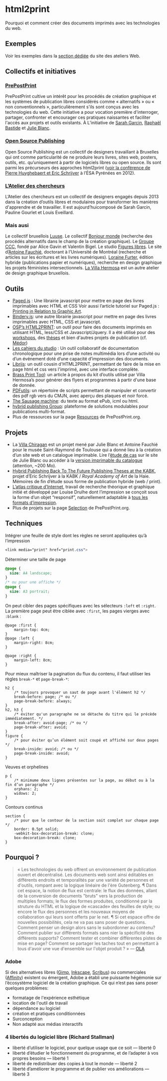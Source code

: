 # html2print

Pourquoi et comment créer des documents imprimés avec les technologies du web.

## Exemples

Voir les exemples dans la [section dédiée](/web/pages/exemples/#htmltoprint) du site des ateliers Web.

## Collectifs et initiatives

### [PrePostPrint](http://prepostprint.org/)
PrePostPrint cultive un intérêt pour les procédés de création graphique et les systèmes de publication libres considérés comme « alternatifs » ou « non conventionnels », particulièrement s'ils sont conçus avec les technologies du web. Cette initiative a pour vocation première d'interroger, partager, confronter et encourager ces pratiques naissantes et faciliter l'accès aux projets et outils existants. À L’initiative de  [Sarah Garcin](https://sarahgarcin.com), [Raphaël Bastide](https://raphaelbastide.com) et [Julie Blanc](https://julie-blanc.fr).

### [Open Source Publishing](http://osp.kitchen/)
Open Source Publishing est un collectif de designers travaillant à Bruxelles qui ont comme particularité de ne produire leurs livres, sites web, posters, outils, etc. qu’uniquement à partir de logiciels libres ou open source. Ils sont parmi les précurseurs des approches html2print ([voir la conférence de Pierre Huyghebaert et Eric Schrijver](https://vimeo.com/50827775) à l’ÉSA Pyrénées en 2012).

### [L’Atelier des chercheurs](https://latelier-des-chercheurs.fr/)
L’Atelier des chercheurs est un collectif de designers engagés depuis 2013 dans la création d’outils libres et modulaires pour transformer les manières d'apprendre et de travailler. Il est aujourd’huicomposé de Sarah Garcin, Pauline Gourlet et Louis Eveillard.

### Mais ausi
Le collectif bruxellois [Luuse](http://luuse.io/). Le collectif [Bonjour monde](http://bonjourmonde.net/) (recherche des procédés alternatifs dans le champ de la création graphique). Le [Groupe CCC](http://groupeccc.com/), fondé par Alice Gavin et Valentin Bigel. Le studio [Figures libres](http://figureslibres.cc/). Le site d’[Antoine Fauchié](https://quaternum.net/), doctorant à l’Université de Montréal (recherche et articles sur les écritures et les livres numériques). [Loraine Furter](https://www.lorainefurter.net/fr), édition hybride (publications papier et numériques), recherche en design graphique les projets féministes intersectionnels. [La Villa Hermosa](http://www.lavillahermosa.com/) est un autre atelier de design graphique bruxellois.

## Outils

*   [Paged.js](https://gitlab.pagedmedia.org/tools/pagedjs) : Une librairie javascript pour mettre en page des livres imprimables avec HTML et CSS Voir aussi l’article tutoriel sur Paged.js : [Printing in Relation to Graphic Art](https://gitlab.pagedmedia.org/samples/printing-in-relation-to-graphic-art").
*   [Bindery.js](https://evanbrooks.info/bindery/): une autre librairie javascript pour mettre en page des livres imprimables avec HTML, CSS et javascript.
*   [OSP’s HTML2PRINT](http://osp.kitchen/tools/html2print/): un outil pour faire des documents imprimés en utilisant HTML, less/CSS et Javascript/Jquery. Il a été utilisé pour des [workshops](https://github.com/HEAR/HTML_sauce-cocktail-workshop-OSP), des [thèses](https://github.com/Antoine-Gelgon/memoire-dnsep) et bien d'autres projets de publication (cf. [Médor](https://medor.coop/fr/))
*   [Les cahiers du studio](https://www.latelier-des-chercheurs.fr/outils/les-cahiers-du-studio) : Un outil collaboratif de documentation chronologique pour une prise de notes multimédia lors d’une activité ou d’un événement doté d’une capacité d’impression des documents.
*   [Libriis](https://github.com/bachy/libriis): un outil cousin d'HTML2PRINT, permettant de faire de la mise en page html et css vers l'imprimé, avec une interface complète.
*   [Brass Print Tool](http://blog.lavillahermosa.com/brass-%E2%86%92-print-tool-v1/): un article à propos du kit d’outils utilisé par Villa Hermosa’s pour générer des flyers et programmes à partir d'une base de donnée.
*   [PDFutils](https://github.com/osp/PDFutils): un répertoire de scripts permettant de manipuler et convertir des pdf rgb vers du CMJN, avec aperçu des plaques et noir forcé.
*   [The Sausage machine](http://www.publishinglab.nl/the-sausage-machine/2016/01/14/hello-world/): du texte au format ePub, icml ou html.
*   [hybrid publishing Group](https://hpg.io/): plateforme de solutions modulables pour publications multi-format.
* Plus de ressources sur la page [Resources](https://prepostprint.org/seclection/) de PrePostPrint.org.


## Projets

* La [Villa Chiragan](https://villachiragan.saintraymond.toulouse.fr/) est un projet mené par Julie Blanc et Antoine Fauchié pour le musée Saint-Raymond de Toulouse qui a donné lieu à la création d’un site web et un catalogue imprimable. Lire l’[étude de cas](https://julie-blanc.fr/projects/villa-chiragan/) sur le site de Julie Blanc ou accéder à la [version imprimable du catalogue](https://villachiragan.saintraymond.toulouse.fr/impression) (attention, ~200 Mo).
*   [Hybrid Publishing Back To The Future Publishing Theses at the KABK](https://i.liketightpants.net/and/hybrid-publishing-back-to-the-future-publishing-theses-at-the-kabk), projet d’Eric Schrijver à la KABK / *Royal Academy of Art* de la Haie. Mémoires de fin d’étude sous forme de publication hybride (web / print).
*   [L’atlas critique d’Internet](http://internet-atlas.net/), travail de recherche théorique et graphique initié et développé par Louise Drulhe dont l’impression se conçoit sous la forme d’un objet “responsif”, naturellement adaptable à [tous les formats d’impression](http://internet-atlas.net/order/).
* Plus de projets sur la page [Selection](https://prepostprint.org/seclection/) de PrePostPrint.org.



## Techniques

Intégrer une feuille de style dont les règles ne seront appliquées qu’à l’impression
``` css
<link media="print" href="print.css">
```
Déterminer une taille de page
``` css
@page {
  size: A4 landscape;
}
/* ou pour une affiche */
@page {
  size: A3 portrait;
}
```

On peut cibler des pages spécifiques avec les sélecteurs `:left` et `:right`. La première page peut être ciblée avec `:first`, les pages vierges avec `:blank` :

```
@page :first {
    margin-top: 4cm;
}
@page :left {
    margin-right: 8cm;
}

@page :right {
    margin-left: 8cm;
}
```
Pour mieux maîtriser la pagination du flux du contenu, il faut utiliser les règles `break-*` et `page-break-*`:
```
h2 {
    /* toujours provoquer un saut de page avant l'élément h2 */
    break-before: page; /* ou */
    page-break-before: always;
}
h2, h3 {
    /* éviter qu'un paragraphe ne se détache du titre qui le précède immédiatement. */
    break-after: avoid-page; /* ou */
    page-break-after: avoid;
}
figure {
    /* pour éviter qu’un élément soit coupé et affiché sur deux pages */
    break-inside: avoid; /* ou */
    page-break-inside: avoid;  
}
```
Veuves et orphelines
```
p {
    /* minimume deux lignes présentes sur la page, au début ou à la fin d’un paragraphe */
    orphans: 2;
    widows: 2;
}
```
Contours continus
```
section {
    /* pour que le contour de la section soit complet sur chaque page */
    border: 0.5pt solid;
    -webkit-box-decoration-break: clone;
    box-decoration-break: clone;
}
```

## Pourquoi ?

> « Les technologies du web offrent un environnement de publication ouvert et décentralisé. Les documents web sont ainsi éditables en différents endroits et temporalités par une variété de personnes et d'outils, rompant avec la logique linéaire de l'ère Gutenberg. ¶ Dans cet espace, la notion de flux est centrale: le flux des données, allant de la conversion de documents "bruts" vers la production de multiples formats; le flux des formes produites, conditionné par la struture du HTML et la logique de «cascade» des feuilles de style; ou encore le flux des personnes et les nouveaux moyens de collaboration qui leurs sont offerts par le net. ¶ Si cet espace offre de nouvelles possibilités, cela ne va pas sans poser de questions. Comment penser un design alors sans le subordonner au contenu? Comment publier sur différents formats sans nier la spécificité des différents supports? Comment tester et combiner différentes pistes de mise en page? Comment se partager les taches tout en permettant à tous d'avoir une vue d'ensemble sur l'objet produit ? »  — [OLA](http://ola4.outilslibresalternatifs.org/#00-ola)

### Adobe

Si des alternatives libres ([Gimp](https://www.gimp.org/), [Inkscape](https://inkscape.fr/), [Scribus](https://www.scribus.net/)) ou commerciales ([Affinity](https://affinity.serif.com/)) existent ou émergent, Adobe a établi une puissante hégémonie sur l’écosystème logiciel de la création graphique. Ce qui n’est pas sans poser quelques problèmes:

*   formatage de l'expérience esthétique
*   location de l'outil de travail
*   dépendance au logiciel
*   création et pratiques conditionnées
*   Surconception
*   Non adapté aux médias interactifs

### 4 libertés du logiciel libre (Richard Stallman)

*   liberté d’utiliser le logiciel, pour quelque usage que ce soit — liberté 0
*   liberté d’étudier le fonctionnement du programme, et de l’adapter à vos propres besoins — liberté 1
*   liberté de redistribuer des copies à tout le monde — liberté 2
*   liberté d’améliorer le programme et de publier vos améliorations — liberté 3
